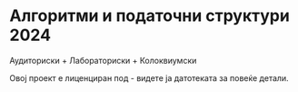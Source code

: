 # Алгоритми и податочни структури 2024

Аудиториски + Лабораториски + Колоквиумски

Овој проект е лиценциран под  - видете ја датотеката за повеќе детали.
